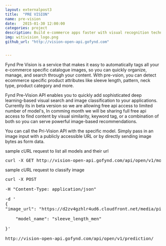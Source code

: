 ```yaml
---
layout: externalpost3
title:  "PRE VISION"
name: pre-vision
date:   2015-01-30 12:00:00
categories: project
description: Build e-commerce apps faster with visual recognition technology 
img: witivision_logo.png
github_url: "http://vision-open-api.gofynd.com"


---
```


<p>

Fynd Pre Vision is a service that makes it easy to automatically tags all your e-commerce specific catalogue images, so you can quickly organize, manage, and search through your content. With pre-vsion, you can detect ecommerce specific product attributes like sleeve length, pattern, neck type, product category and more.

</p>

<p>

Fynd Pre-Vision API enables you to quickly add sophisticated deep learning-based visual search and image classification to your applications. Currently its in beta version so we are allowing free api access to limited number of model's, In comming month we will be sharing full free api access to find content by visual similarity, keyword tag, or a combination of both so you can serve powerful image-based recommendations.

</p>

 

<p>

You can call the Pri-Vision API with the specific model. Simply pass in an image input with a publicly accessible URL or by directly sending image bytes as form data.
</p>
<p>sample cURL request to list all models and their url
</p>

<pre>
curl -X GET http://vision-open-api.gofynd.com/api/open/v1/models-meta/
</pre>

<p>sample cURL request to classify image
</p>

<pre>
curl -X POST

-H "Content-Type: application/json"

-d '
{
"image_url": "https://d2zv4gzhlr4ud6.cloudfront.net/media/pictures/tagged_items/540x0/235_M10LX120DSGAG/1.jpg",

    "model_name": "sleeve_length_men"

}'

http://vision-open-api.gofynd.com/api/open/v1/prediction/

</pre>

